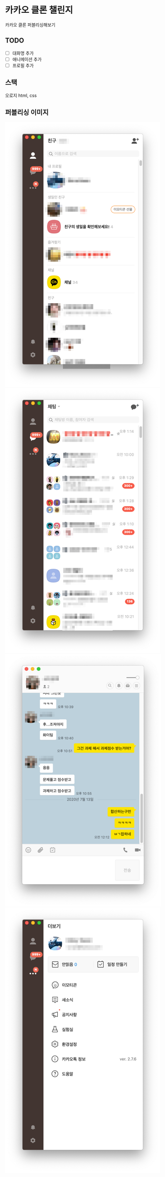 # 카카오 클론 챌린지

카카오 클론 퍼블리싱해보기

## TODO

- [ ] 대화명 추가
- [ ] 애니메이션 추가
- [ ] 프로필 추가

## 스택

오로지 html, css

## 퍼블리싱 이미지

![이미지](./src/images/index.png)
![이미지](./src/images/chat.png)
![이미지](./src/images/chatting.png)
![이미지](./src/images/more.png)
